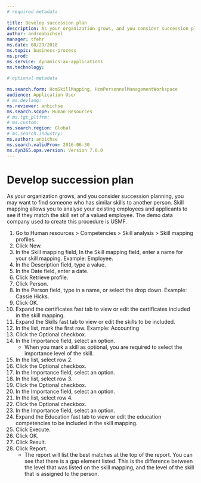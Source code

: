 ```yaml
--- 
# required metadata 
 
title: Develop succession plan
description: As your organization grows, and you consider succession planning, you may want to find someone who has similar skills to another person. 
author: andreabichsel
manager: tfehr 
ms.date: 08/29/2018
ms.topic: business-process 
ms.prod:  
ms.service: dynamics-ax-applications 
ms.technology:  
 
# optional metadata 
 
ms.search.form: HcmSkillMapping, HcmPersonnelManagementWorkspace  
audience: Application User 
# ms.devlang:  
ms.reviewer: anbichse
ms.search.scope: Human Resources
# ms.tgt_pltfrm:  
# ms.custom:  
ms.search.region: Global
# ms.search.industry: 
ms.author: anbichse
ms.search.validFrom: 2016-06-30 
ms.dyn365.ops.version: Version 7.0.0 
---
```

# Develop succession plan



As your organization grows, and you consider succession planning, you may want to find someone who has similar skills to another person.  Skill mapping allows you to analyse your existing employees and applicants to see if they match the skill set of a valued employee. The demo data company used to create this procedure is USMF.

1. Go to Human resources > Competencies > Skill analysis > Skill mapping profiles.
2. Click New.
3. In the Skill mapping field, In the Skill mapping field, enter a name for your skill mapping.  Example: Employee.
4. In the Description field, type a value.
5. In the Date field, enter a date.
6. Click Retrieve profile.
7. Click Person.
8. In the Person field, type in a name, or select the drop down.  Example: Cassie Hicks.
9. Click OK.
10. Expand the certificates fast tab to view or edit the certificates included in the skill mapping.
11. Expand the Skills fast tab to view or edit the skills to be included.
12. In the list, mark the first row.  Example:  Accounting
13. Click the Optional checkbox.
14. In the Importance field, select an option.
    * When you mark a skill as optional, you are required to select the importance level of the skill.  
15. In the list, select row 2.
16. Click the Optional checkbox.
17. In the Importance field, select an option.
18. In the list, select row 3.
19. Click the Optional checkbox.
20. In the Importance field, select an option.
21. In the list, select row 4.
22. Click the Optional checkbox.
23. In the Importance field, select an option.
24. Expand the Education fast tab to view or edit the education competencies to be included in the skill mapping.
25. Click Execute.
26. Click OK.
27. Click Result.
28. Click Report.
    * The report will list the best matches at the top of the report.  You can see that there is a gap element listed.  This is the difference between the level that was listed on the skill mapping, and the level of the skill that is assigned to the person.  


